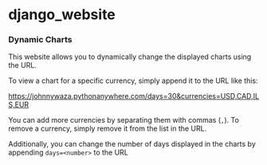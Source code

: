 # django_website

### Dynamic Charts

This website allows you to dynamically change the displayed charts using the URL. 

To view a chart for a specific currency, simply append it to the URL like this:

https://johnnywaza.pythonanywhere.com/days=30&currencies=USD,CAD,ILS,EUR

You can add more currencies by separating them with commas (`,`).
To remove a currency, simply remove it from the list in the URL.

Additionally, you can change the number of days displayed in the charts by appending `days=<number>` to the URL
